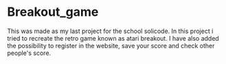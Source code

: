 # Breakout_game
This was made as my last project for the school solicode.
In this project i tried to recreate the retro game known as atari breakout. 
I have also added the possibility to register in the website, save your score and check other people's score.
